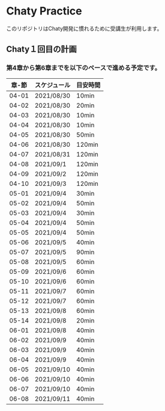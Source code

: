 # Chaty Practice
このリポジトリはChaty開発に慣れるために受講生が利用します。
## Chaty１回目の計画
### 第4章から第6章までを以下のペースで進める予定です。
|章-節|スケジュール|目安時間|
|---|---|---|
|04-01|2021/08/30|10min|
|04-02|2021/08/30|20min|
|04-03|2021/08/30|10min|
|04-04|2021/08/30|10min|
|04-05|2021/08/30|50min|
|04-06|2021/08/30|120min|
|04-07|2021/08/31|120min|
|04-08|2021/09/1|120min|
|04-09|2021/09/2|120min|
|04-10|2021/09/3|120min|
|05-01|2021/09/4|30min|
|05-02|2021/09/4|50min|
|05-03|2021/09/4|30min|
|05-04|2021/09/4|50min|
|05-05|2021/09/4|50min|
|05-06|2021/09/5|40min|
|05-07|2021/09/5|90min|
|05-08|2021/09/5|60min|
|05-09|2021/09/6|60min|
|05-10|2021/09/6|60min|
|05-11|2021/09/7|60min|
|05-12|2021/09/7|60min|
|05-13|2021/09/8|60min|
|05-14|2021/09/8|20min|
|06-01|2021/09/8|40min|
|06-02|2021/09/9|40min|
|06-03|2021/09/9|40min|
|06-04|2021/09/9|40min|
|06-05|2021/09/10|40min|
|06-06|2021/09/10|40min|
|06-07|2021/09/10|40min|
|06-08|2021/09/11|40min|

 